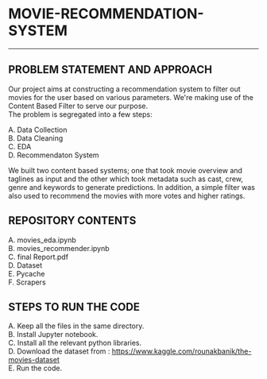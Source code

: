 # MOVIE-RECOMMENDATION-SYSTEM
-----------------------------
## PROBLEM STATEMENT AND APPROACH

Our project aims at constructing a recommendation system to filter out movies for the user based on various parameters. We're making use of the Content Based Filter to serve our purpose.  
The problem is segregated into a few steps:

A. Data Collection  
B. Data Cleaning  
C. EDA  
D. Recommendaton System  

We built two content based systems; one that took movie overview and taglines as input and the other which took metadata such as cast, crew, genre and keywords to generate predictions. In addition, a simple filter was also used to recommend the movies with more votes and higher ratings.

## REPOSITORY CONTENTS
A. movies_eda.ipynb  
B. movies_recommender.ipynb  
C. final Report.pdf    
D. Dataset  
E. Pycache  
F. Scrapers

## STEPS TO RUN THE CODE
A. Keep all the files in the same directory.  
B. Install Jupyter notebook.  
C. Install all the relevant python libraries.  
D. Download the dataset from : https://www.kaggle.com/rounakbanik/the-movies-dataset  
E. Run the code.  
